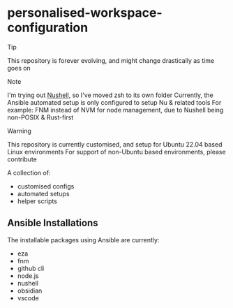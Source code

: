# personalised-workspace-configuration

> [!TIP]
> This repository is forever evolving, and might change drastically as time goes on

> [!NOTE]
> I'm trying out [Nushell](https://www.nushell.sh/book/installation.html#package-managers), so I've moved zsh to its own folder
> Currently, the Ansible automated setup is only configured to setup Nu & related tools
> For example: FNM instead of NVM for node management, due to Nushell being non-POSIX & Rust-first

> [!WARNING]
> This repository is currently customised, and setup for Ubuntu 22.04 based Linux environments
> For support of non-Ubuntu based environments, please contribute

A collection of:
- customised configs
- automated setups
- helper scripts

## Ansible Installations

The installable packages using Ansible are currently:
- eza
- fnm
- github cli
- node.js
- nushell
- obsidian
- vscode

